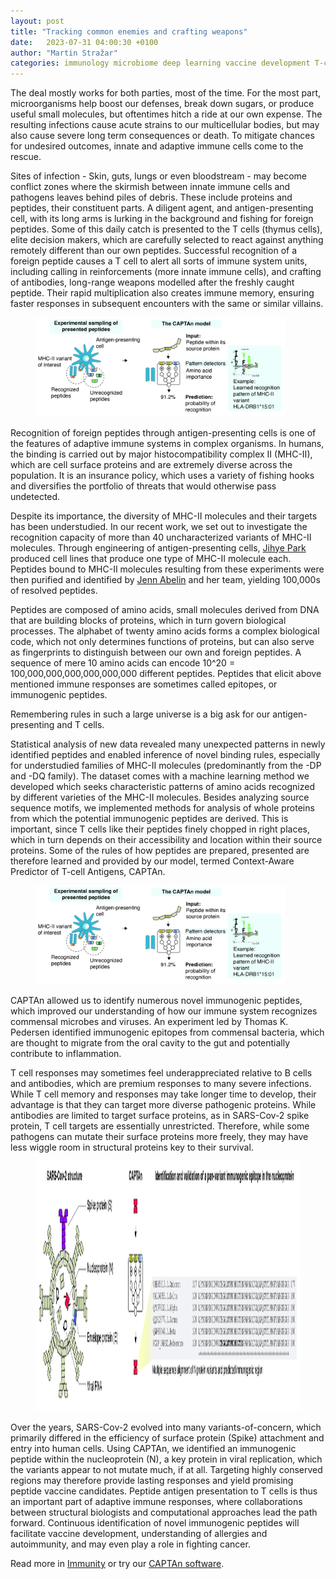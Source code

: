 ```yaml
---
layout: post
title: "Tracking common enemies and crafting weapons"  
date:   2023-07-31 04:00:30 +0100
author: "Martin Stražar"
categories: immunology microbiome deep learning vaccine development T-cells
---
```


The deal mostly works for both parties, most of the time. For the most part, microorganisms help boost our defenses, break down sugars, or produce useful small molecules, but oftentimes hitch a ride at our own expense. The resulting infections cause acute strains to our multicellular bodies, but may also cause severe long term consequences or death. To mitigate chances for undesired outcomes, innate and adaptive immune cells come to the rescue.

Sites of infection - Skin, guts, lungs or even bloodstream - may become conflict zones where the skirmish between innate immune cells and pathogens leaves behind piles of debris.  These include proteins and peptides, their constituent parts.  A diligent agent, and antigen-presenting cell, with its long arms is lurking in the background and fishing for foreign peptides. Some of this daily catch is presented to the T cells (thymus cells), elite decision makers, which are carefully selected to react against anything remotely different than our own peptides. Successful recognition of a foreign peptide causes a T cell to alert all sorts of immune system units, including calling in reinforcements (more innate immune cells), and crafting of antibodies, long-range weapons modelled after the freshly caught peptide. Their rapid multiplication also creates immune memory, ensuring faster responses in subsequent encounters with the same or similar villains.

<figure>
<img width="400" src="/img/posts/captan/captan_ml.jpg"/> 
</figure>

Recognition of foreign peptides through antigen-presenting cells is one of the features of adaptive immune systems in complex organisms. In humans, the binding is carried out by major histocompatibility complex II (MHC-II), which are cell surface proteins and are extremely diverse across the population. It is an insurance policy, which uses a variety of fishing hooks and diversifies the portfolio of threats that would otherwise pass undetected.

Despite its importance, the diversity of MHC-II molecules and their targets has been understudied. In our recent work, we set out to investigate the recognition capacity of more than 40 uncharacterized variants of MHC-II molecules. Through engineering of antigen-presenting cells, <a href="https://www.linkedin.com/in/jihye-park-24490b44/">Jihye Park</a> produced cell lines that produce one type of MHC-II molecule each. Peptides bound to MHC-II molecules resulting from these experiments were then purified and identified by <a href="https://www.linkedin.com/in/jenn-abelin-39506b138/">Jenn Abelin</a> and her team, yielding 100,000s of resolved peptides.

Peptides are composed of amino acids, small molecules derived from DNA that are building blocks of proteins, which in turn govern biological processes. The alphabet of twenty amino acids forms a complex biological code, which not only determines functions of proteins, but can also serve as fingerprints to distinguish between our own and foreign peptides. A sequence of mere 10 amino acids can encode 10^20 = 100,000,000,000,000,000,000 different peptides.  Peptides that elicit above mentioned immune responses are sometimes called epitopes, or immunogenic peptides.

Remembering rules in such a large universe is a big ask for our antigen-presenting and T cells.

Statistical analysis of new data revealed many unexpected patterns in newly identified peptides and enabled inference of novel binding rules, especially for understudied families of MHC-II molecules (predominantly from the -DP and -DQ family). The dataset comes with a machine learning method we developed which seeks characteristic patterns of amino acids recognized by different varieties of the MHC-II molecules. Besides analyzing source sequence motifs, we implemented methods for analysis of whole proteins from which the potential immunogenic peptides are derived. This is important, since T cells like their peptides finely chopped in right places, which in turn depends on their accessibility and location within their source proteins. Some of the rules of how peptides are prepared, presented are therefore learned and provided by our model, termed Context-Aware Predictor of T-cell Antigens, CAPTAn.

<figure>
<img width="400" src="/img/posts/captan/captan_ml.jpg"/> 
</figure>

CAPTAn allowed us to identify numerous novel immunogenic peptides, which improved our understanding of how our immune system recognizes commensal microbes and viruses. An experiment led by Thomas K. Pedersen identified immunogenic epitopes from commensal bacteria, which are thought to migrate from the oral cavity to the gut and potentially contribute to inflammation.

T cell responses may sometimes feel underappreciated relative to B cells and antibodies, which are premium responses to many severe infections.  While T cell memory and responses may take longer time to develop, their advantage is that they can target more diverse pathogenic proteins. While antibodies are limited to target surface proteins, as in SARS-Cov-2 spike protein, T cell targets are essentially unrestricted. Therefore, while some pathogens can mutate their surface proteins more freely, they may have less wiggle room in structural proteins key to their survival.

<figure>
<img height="400" src="/img/posts/captan/captan_sars.jpg"/> 
</figure>

Over the years, SARS-Cov-2 evolved into many variants-of-concern, which primarily differed in the efficiency of surface protein (Spike) attachment and entry into human cells. Using CAPTAn, we identified an immunogenic peptide within the nucleoprotein (N), a key protein in viral replication, which the variants appear to not mutate much, if at all. Targeting highly conserved regions may therefore provide lasting responses and yield promising peptide vaccine candidates. Peptide antigen presentation to T cells is thus an important part of adaptive immune responses, where collaborations between structural biologists and computational approaches lead the path forward. Continuous identification of novel immunogenic peptides will facilitate vaccine development, understanding of allergies and autoimmunity, and may even play a role in fighting cancer. 

Read more in <a href="https://doi.org/10.1016/j.immuni.2023.05.009">Immunity</a> or try our <a href="https://broad.io/captan">CAPTAn software</a>.










